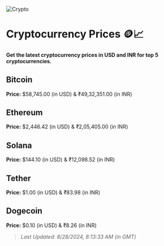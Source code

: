 
![Crypto](https://www.techguide.com.au/wp-content/uploads/2020/11/crypto3.jpeg)

# Cryptocurrency Prices 🪙📈

#### Get the latest cryptocurrency prices in USD and INR for top 5 cryptocurrencies.

## Bitcoin

**Price:** $58,745.00 (in USD) & ₹49,32,351.00 (in INR)

## Ethereum

**Price:** $2,446.42 (in USD) & ₹2,05,405.00 (in INR)

## Solana

**Price:** $144.10 (in USD) & ₹12,098.52 (in INR)

## Tether

**Price:** $1.00 (in USD) & ₹83.98 (in INR)

## Dogecoin

**Price:** $0.10 (in USD) & ₹8.26 (in INR)

> _Last Updated: 8/28/2024, 8:13:33 AM (in GMT)_
